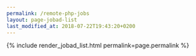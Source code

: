 ```yaml
---
permalink: /remote-php-jobs
layout: page-jobad-list
last_modified_at: 2018-07-22T19:43:20+0200
---
```

{% include render_jobad_list.html permalink=page.permalink %}
